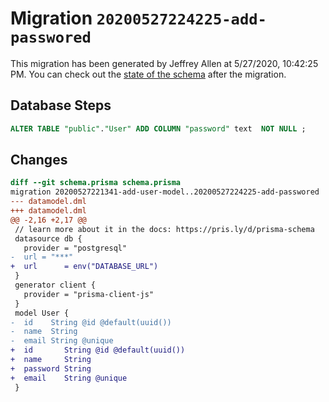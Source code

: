# Migration `20200527224225-add-passwored`

This migration has been generated by Jeffrey Allen at 5/27/2020, 10:42:25 PM.
You can check out the [state of the schema](./schema.prisma) after the migration.

## Database Steps

```sql
ALTER TABLE "public"."User" ADD COLUMN "password" text  NOT NULL ;
```

## Changes

```diff
diff --git schema.prisma schema.prisma
migration 20200527221341-add-user-model..20200527224225-add-passwored
--- datamodel.dml
+++ datamodel.dml
@@ -2,16 +2,17 @@
 // learn more about it in the docs: https://pris.ly/d/prisma-schema
 datasource db {
   provider = "postgresql"
-  url = "***"
+  url      = env("DATABASE_URL")
 }
 generator client {
   provider = "prisma-client-js"
 }
 model User {
-  id    String @id @default(uuid())
-  name  String
-  email String @unique
+  id       String @id @default(uuid())
+  name     String
+  password String
+  email    String @unique
 }
```


